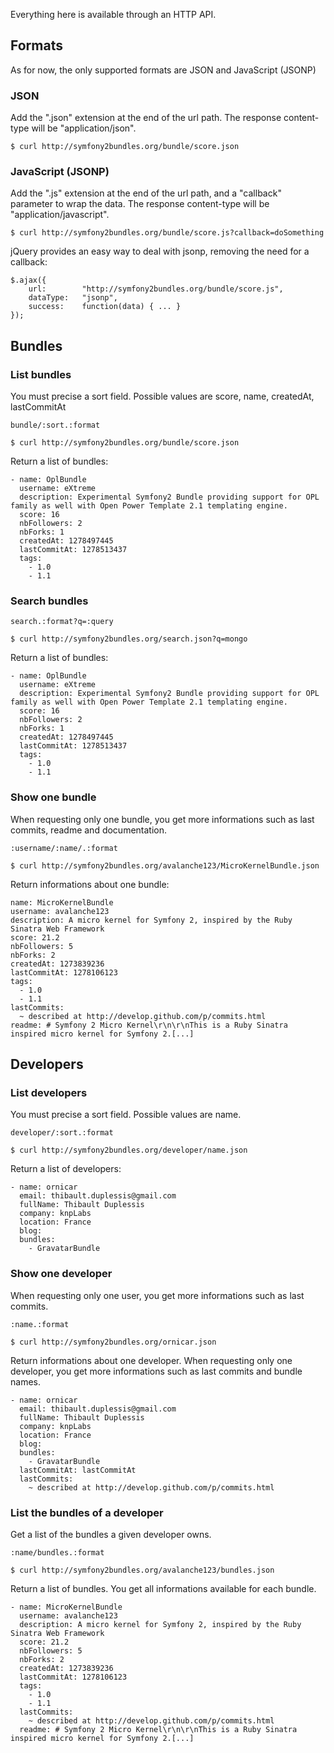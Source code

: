 Everything here is available through an HTTP API.

## Formats

As for now, the only supported formats are JSON and JavaScript (JSONP)

### JSON

Add the ".json" extension at the end of the url path.
The response content-type will be "application/json".

    $ curl http://symfony2bundles.org/bundle/score.json

### JavaScript (JSONP)

Add the ".js" extension at the end of the url path, and a "callback" parameter to wrap the data.
The response content-type will be "application/javascript".

    $ curl http://symfony2bundles.org/bundle/score.js?callback=doSomething

jQuery provides an easy way to deal with jsonp, removing the need for a callback:

    $.ajax({
        url:        "http://symfony2bundles.org/bundle/score.js",
        dataType:   "jsonp",
        success:    function(data) { ... }
    });

## Bundles

### List bundles

You must precise a sort field. Possible values are score, name, createdAt, lastCommitAt

    bundle/:sort.:format

    $ curl http://symfony2bundles.org/bundle/score.json

Return a list of bundles:

    - name: OplBundle
      username: eXtreme
      description: Experimental Symfony2 Bundle providing support for OPL family as well with Open Power Template 2.1 templating engine.
      score: 16
      nbFollowers: 2
      nbForks: 1
      createdAt: 1278497445
      lastCommitAt: 1278513437
      tags:
        - 1.0
        - 1.1

### Search bundles

    search.:format?q=:query

    $ curl http://symfony2bundles.org/search.json?q=mongo

Return a list of bundles:

    - name: OplBundle
      username: eXtreme
      description: Experimental Symfony2 Bundle providing support for OPL family as well with Open Power Template 2.1 templating engine.
      score: 16
      nbFollowers: 2
      nbForks: 1
      createdAt: 1278497445
      lastCommitAt: 1278513437
      tags:
        - 1.0
        - 1.1

### Show one bundle

When requesting only one bundle, you get more informations such as last commits, readme and documentation.

    :username/:name/.:format

    $ curl http://symfony2bundles.org/avalanche123/MicroKernelBundle.json

Return informations about one bundle:

    name: MicroKernelBundle
    username: avalanche123
    description: A micro kernel for Symfony 2, inspired by the Ruby Sinatra Web Framework
    score: 21.2
    nbFollowers: 5
    nbForks: 2
    createdAt: 1273839236
    lastCommitAt: 1278106123
    tags:
      - 1.0
      - 1.1
    lastCommits:
      ~ described at http://develop.github.com/p/commits.html
    readme: # Symfony 2 Micro Kernel\r\n\r\nThis is a Ruby Sinatra inspired micro kernel for Symfony 2.[...]

## Developers

### List developers

You must precise a sort field. Possible values are name.

    developer/:sort.:format

    $ curl http://symfony2bundles.org/developer/name.json

Return a list of developers:

    - name: ornicar
      email: thibault.duplessis@gmail.com
      fullName: Thibault Duplessis
      company: knpLabs
      location: France
      blog:
      bundles:
        - GravatarBundle

### Show one developer

When requesting only one user, you get more informations such as last commits.

    :name.:format

    $ curl http://symfony2bundles.org/ornicar.json

Return informations about one developer.
When requesting only one developer, you get more informations such as last commits and bundle names.

    - name: ornicar
      email: thibault.duplessis@gmail.com
      fullName: Thibault Duplessis
      company: knpLabs
      location: France
      blog:
      bundles:
        - GravatarBundle
      lastCommitAt: lastCommitAt
      lastCommits:
        ~ described at http://develop.github.com/p/commits.html

### List the bundles of a developer

Get a list of the bundles a given developer owns. 

    :name/bundles.:format

    $ curl http://symfony2bundles.org/avalanche123/bundles.json

Return a list of bundles.
You get all informations available for each bundle.

    - name: MicroKernelBundle
      username: avalanche123
      description: A micro kernel for Symfony 2, inspired by the Ruby Sinatra Web Framework
      score: 21.2
      nbFollowers: 5
      nbForks: 2
      createdAt: 1273839236
      lastCommitAt: 1278106123
      tags:
        - 1.0
        - 1.1
      lastCommits:
        ~ described at http://develop.github.com/p/commits.html
      readme: # Symfony 2 Micro Kernel\r\n\r\nThis is a Ruby Sinatra inspired micro kernel for Symfony 2.[...]
